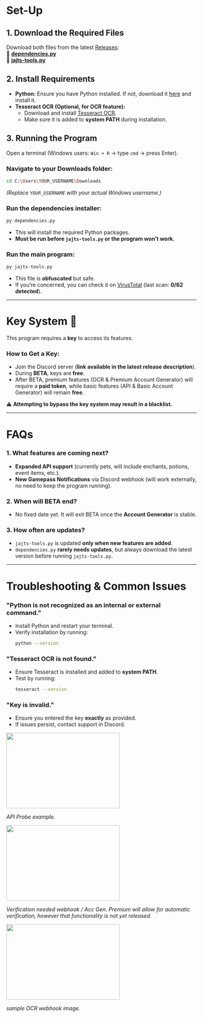 # **Set-Up**

## **1. Download the Required Files**
Download both files from the latest [Releases](https://github.com/jajtxs/jajts-tools/releases/latest):  
🔗 [**dependencies.py**](https://github.com/jajtxs/jajts-tools/releases/download/BETA/dependencies.py)  
🔗 [**jajts-tools.py**](https://github.com/jajtxs/jajts-tools/releases/download/BETA/jajts-tools.py)  

## **2. Install Requirements**

- **Python:** Ensure you have Python installed. If not, download it [here](https://www.python.org/downloads/) and install it.
- **Tesseract OCR (Optional, for OCR feature):**  
  - Download and install [Tesseract OCR](https://github.com/tesseract-ocr/tesseract/releases/download/5.5.0/tesseract-ocr-w64-setup-5.5.0.20241111.exe).  
  - Make sure it is added to **system PATH** during installation.

## **3. Running the Program**

Open a terminal (Windows users: `Win + R` → type `cmd` → press Enter).  

### **Navigate to your Downloads folder:**  
```sh
cd C:\Users\YOUR_USERNAME\Downloads
```
*(Replace `YOUR_USERNAME` with your actual Windows username.)*

### **Run the dependencies installer:**  
```sh
py dependencies.py
```
- This will install the required Python packages.  
- **Must be run before `jajts-tools.py` or the program won’t work.**  

### **Run the main program:**  
```sh
py jajts-tools.py
```
- This file is **obfuscated** but safe.  
- If you’re concerned, you can check it on [VirusTotal](https://www.virustotal.com/gui/file/33990a751e5551caac06ff5b05e8e4648f1d9fca55ab048516d6301410ef8953) (last scan: **0/62 detected**).  

---

# **Key System 🔑**  
This program requires a **key** to access its features.  

### **How to Get a Key:**  
- Join the Discord server (**link available in the latest release description**).  
- During **BETA**, keys are **free**.  
- After BETA, premium features (OCR & Premium Account Generator) will require a **paid token**, while basic features (API & Basic Account Generator) will remain **free**.  

⚠️ **Attempting to bypass the key system may result in a blacklist.**  

---

# **FAQs**  

### **1. What features are coming next?**  
- **Expanded API support** (currently pets, will include enchants, potions, event items, etc.).  
- **New Gamepass Notifications** via Discord webhook (will work externally, no need to keep the program running).  

### **2. When will BETA end?**  
- No fixed date yet. It will exit BETA once the **Account Generator** is stable.  

### **3. How often are updates?**  
- `jajts-tools.py` is updated **only when new features are added**.  
- `dependencies.py` **rarely needs updates**, but always download the latest version before running `jajts-tools.py`.  

---

# **Troubleshooting & Common Issues**  

### **"Python is not recognized as an internal or external command."**  
- Install Python and restart your terminal.  
- Verify installation by running:  
  ```sh
  python --version
  ```  

### **"Tesseract OCR is not found."**  
- Ensure Tesseract is installed and added to **system PATH**.  
- Test by running:  
  ```sh
  tesseract --version
  ```  

### **"Key is invalid."**  
- Ensure you entered the key **exactly** as provided.  
- If issues persist, contact support in Discord. 

<img src="https://github.com/user-attachments/assets/569a1428-920f-4e5e-9b33-ed6d905d3457" width="300" height="200" />

*API Probe example.*

<img src="https://github.com/user-attachments/assets/7ee50ee8-2c8b-45c6-b329-e423ef583cae" width="300" height="200" />

*Verification needed webhook / Acc Gen. Premium will allow for automatic verification, however that functionality is not yet released.*

<img src="https://github.com/user-attachments/assets/e8acf17d-6cb0-43a4-9832-5210b71d33dc" width="300" height="200" />

*sample OCR webhook image.*

